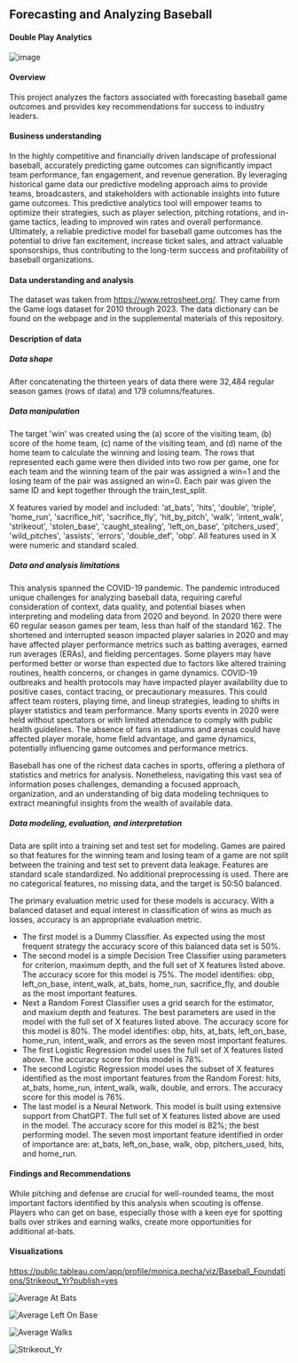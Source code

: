 ## Forecasting and Analyzing Baseball
#### Double Play Analytics

![image](https://github.com/pecham1911/Double_Play_Analytics/assets/159095917/659eea84-0506-47f5-acad-eae626e2b7d7)

#### Overview
This project analyzes the factors associated with forecasting baseball game outcomes and provides key recommendations for success to industry leaders.

#### Business understanding
In the highly competitive and financially driven landscape of professional baseball, accurately predicting game outcomes can significantly impact team performance, fan engagement, and revenue generation. By leveraging historical game data our predictive modeling approach aims to provide teams, broadcasters, and stakeholders with actionable insights into future game outcomes. This predictive analytics tool will empower teams to optimize their strategies, such as player selection, pitching rotations, and in-game tactics, leading to improved win rates and overall performance. Ultimately, a reliable predictive model for baseball game outcomes has the potential to drive fan excitement, increase ticket sales, and attract valuable sponsorships, thus contributing to the long-term success and profitability of baseball organizations.

#### Data understanding and analysis
The dataset was taken from https://www.retrosheet.org/. They came from the Game logs dataset for 2010 through 2023. The data dictionary can be found on the webpage and in the supplemental materials of this repository.

#### Description of data
##### Data shape
After concatenating the thirteen years of data there were 32,484 regular season games (rows of data) and 179 columns/features. 

##### Data manipulation
The target 'win' was created using the (a) score of the visiting team, (b) score of the home team, (c) name of the visiting team, and (d) name of the home team to calculate the winning and losing team. The rows that represented each game were then divided into two row per game, one for each team and the winning team of the pair was assigned a win=1 and the losing team of the pair was assigned an win=0. Each pair was given the same ID and kept together through the train_test_split. 

X features varied by model and included: 'at_bats', 'hits', 'double', 'triple', 'home_run', 'sacrifice_hit', 'sacrifice_fly', 'hit_by_pitch', 'walk', 'intent_walk', 'strikeout', 'stolen_base', 'caught_stealing', 'left_on_base', 'pitchers_used', 'wild_pitches', 'assists', 'errors', 'double_def', 'obp'. All features used in X were numeric and standard scaled. 

##### Data and analysis limitations
This analysis spanned the COVID-19 pandemic. The pandemic introduced unique challenges for analyzing baseball data, requiring careful consideration of context, data quality, and potential biases when interpreting and modeling data from 2020 and beyond. In 2020 there were 60 regular season games per team, less than half of the standard 162. The shortened and interrupted season impacted player salaries in 2020 and may have affected player performance metrics such as batting averages, earned run averages (ERAs), and fielding percentages. Some players may have performed better or worse than expected due to factors like altered training routines, health concerns, or changes in game dynamics. COVID-19 outbreaks and health protocols may have impacted player availability due to positive cases, contact tracing, or precautionary measures. This could affect team rosters, playing time, and lineup strategies, leading to shifts in player statistics and team performance. Many sports events in 2020 were held without spectators or with limited attendance to comply with public health guidelines. The absence of fans in stadiums and arenas could have affected player morale, home field advantage, and game dynamics, potentially influencing game outcomes and performance metrics.

Baseball has one of the richest data caches in sports, offering a plethora of statistics and metrics for analysis. Nonetheless, navigating this vast sea of information poses challenges, demanding a focused approach, organization, and an understanding of big data modeling techniques to extract meaningful insights from the wealth of available data.

##### Data modeling, evaluation, and interpretation
Data are split into a training set and test set for modeling. Games are paired so that features for the winning team and losing team of a game are not split between the training and test set to prevent data leakage. Features are standard scale standardized. No additional preprocessing is used. There are no categorical features, no missing data, and the target is 50:50 balanced. 

The primary evaluation metric used for these models is accuracy. With a balanced dataset and equal interest in classification of wins as much as losses, accuracy is an appropriate evaluation metric.

- The first model is a Dummy Classifier. As expected using the most frequent strategy the accuracy score of this balanced data set is 50%. 
- The second model is a simple Decision Tree Classifier using parameters for criterion, maximum depth, and the full set of X features listed above. The accuracy score for this model is 75%. The model identifies: obp, left_on_base, intent_walk, at_bats, home_run, sacrifice_fly, and double as the most important features.
- Next a Random Forest Classifier uses a grid search for the estimator, and maxium depth and features. The best parameters are used in the model with the full set of X features listed above. The accuracy score for this model is 80%. The model identifies: obp, hits, at_bats, left_on_base, home_run, intent_walk, and errors as the seven most important features.
- The first Logistic Regression model uses the full set of X features listed above. The accuracy score for this model is 78%.
- The second Logistic Regression model uses the subset of X features identified as the most important features from the Random Forest: hits, at_bats, home_run, intent_walk, walk, double, and errors. The accuracy score for this model is 76%.
- The last model is a Neural Network. This model is built using extensive support from ChatGPT. The full set of X features listed above are used in the model. The accuracy score for this model is 82%; the best performing model. The seven most important feature identified in order of importance are: at_bats, left_on_base, walk, obp, pitchers_used, hits, and home_run.

#### Findings and Recommendations
While pitching and defense are crucial for well-rounded teams, the most important factors identified by this analysis when scouting is offense. Players who can get on base, especially those with a keen eye for spotting balls over strikes and earning walks, create more opportunities for additional at-bats.

  
#### Visualizations

https://public.tableau.com/app/profile/monica.pecha/viz/Baseball_Foundations/Strikeout_Yr?publish=yes

![Average At Bats](https://github.com/pecham1911/Double_Play_Analytics/assets/159095917/47a570f3-4ee3-46d6-a775-c606cef784ff)


![Average Left On Base](https://github.com/pecham1911/Double_Play_Analytics/assets/159095917/e6435432-f975-41fe-a244-e83139ca89c9)


![Average Walks](https://github.com/pecham1911/Double_Play_Analytics/assets/159095917/26a08881-13b1-4357-b29a-d13467628444)


![Strikeout_Yr](https://github.com/pecham1911/Double_Play_Analytics/assets/159095917/1d634591-97f6-491b-967e-0addc69d447d)
